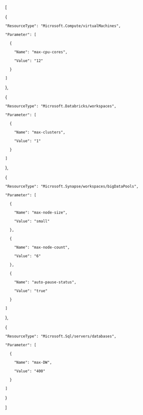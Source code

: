 [

  {

    "ResourceType": "Microsoft.Compute/virtualMachines",

    "Parameter": [

      {

        "Name": "max-cpu-cores",

        "Value": "12"

      }

    ]

  },

  {

    "ResourceType": "Microsoft.Databricks/workspaces",

    "Parameter": [

      {

        "Name": "max-clusters",

        "Value": "1"

      }

    ]

  },

  {

    "ResourceType": "Microsoft.Synapse/workspaces/bigDataPools",

    "Parameter": [

      {

        "Name": "max-node-size",

        "Value": "small"

      },

      {

        "Name": "max-node-count",

        "Value": "6"

      },

      {

        "Name": "auto-pause-status",

        "Value": "true"

      }

    ]

  },

  {

    "ResourceType": "Microsoft.Sql/servers/databases",

    "Parameter": [

      {

        "Name": "max-DW",

        "Value": "400"

      }

    ]

  }

]
